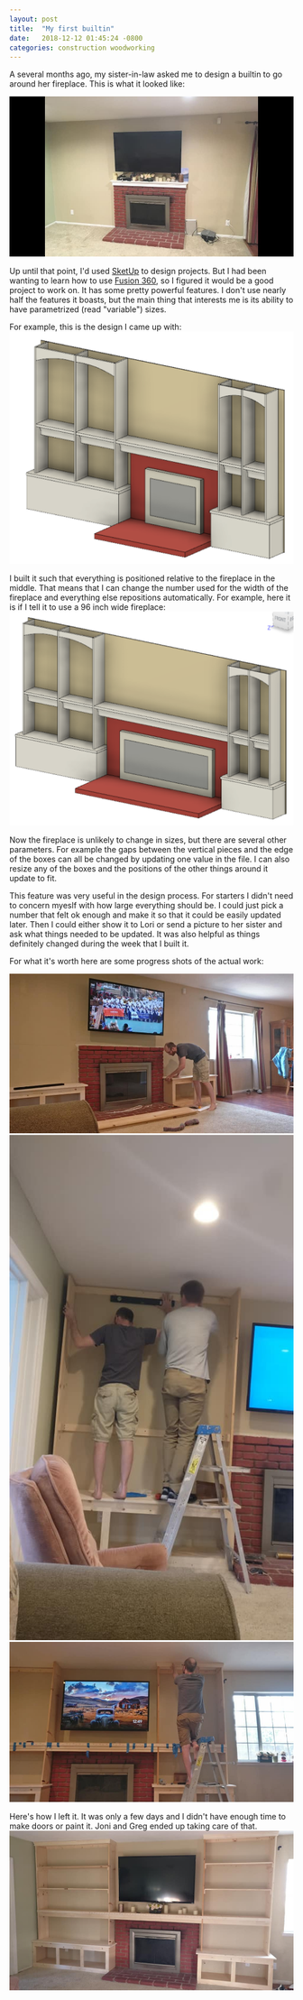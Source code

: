 ```yaml
---
layout: post
title:  "My first builtin"
date:   2018-12-12 01:45:24 -0800
categories: construction woodworking
---
```


A several months ago, my sister-in-law asked me to design a builtin to go around her fireplace. This is what it looked like:

![fireplace before](/assets/images/builtin/before.jpg)

Up until that point, I'd used [SketUp](https://app.sketchup.com/app?hl=en) to design projects. But I had been wanting to learn how to use [Fusion 360](https://www.autodesk.com), so I figured it would be a good project to work on. It has some pretty powerful features. I don't use nearly half the features it boasts, but the main thing that interests me is its ability to have parametrized (read "variable") sizes.

For example, this is the design I came up with:
![final design](/assets/images/builtin/finaldesign.png)

I built it such that everything is positioned relative to the fireplace in the middle. That means that I can change the number used for the width of the fireplace and everything else repositions automatically.
For example, here it is if I tell it to use a 96 inch wide fireplace:
![wide design](/assets/images/builtin/widedesign.png)

Now the fireplace is unlikely to change in sizes, but there are several other parameters. For example the gaps between the vertical pieces and the edge of the boxes can all be changed by updating one value in the file. I can also resize any of the boxes and the positions of the other things around it update to fit.

This feature was very useful in the design process. For starters I didn't need to concern myeslf with how large everything should be. I could just pick a number that felt ok enough and make it so that it could be easily updated later. Then I could either show it to Lori or send a picture to her sister and ask what things needed to be updated. It was also helpful as things definitely changed during the week that I built it.

For what it's worth here are some progress shots of the actual work:

![first](/assets/images/builtin/first.jpg)
![second](/assets/images/builtin/second.jpg)
![third](/assets/images/builtin/third.jpg)

Here's how I left it. It was only a few days and I didn't have enough time to make doors or paint it. Joni and Greg ended up taking care of that.
![done](/assets/images/builtin/done.jpg)